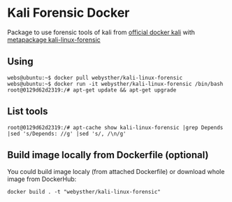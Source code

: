 # Kali Forensic Docker

Package to use forensic tools of kali from [official docker kali](https://hub.docker.com/r/kalilinux/kali-linux-docker/) with [metapackage kali-linux-forensic](https://www.kali.org/news/kali-linux-metapackages/)

## Using

```
webs@ubuntu:~$ docker pull webysther/kali-linux-forensic
webs@ubuntu:~$ docker run -it webysther/kali-linux-forensic /bin/bash
root@0129d62d2319:/# apt-get update && apt-get upgrade
```

## List tools

```
root@0129d62d2319:/# apt-cache show kali-linux-forensic |grep Depends |sed 's/Depends: //g' |sed 's/, /\n/g'
```

## Build image locally from Dockerfile (optional)

You could build image localy (from attached Dockerfile) or download whole image from DockerHub:

```
docker build . -t "webysther/kali-linux-forensic"
```